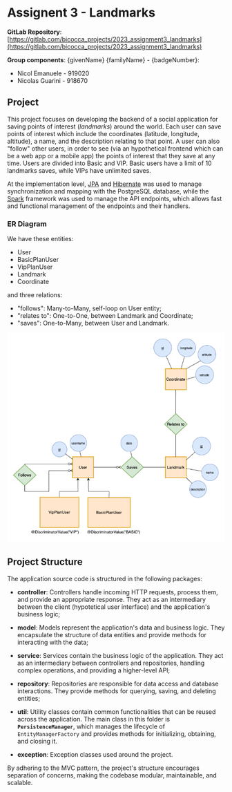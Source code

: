# Assignent 3 - Landmarks

**GitLab Repository**: [https://gitlab.com/bicocca_projects/2023_assignment3_landmarks](https://gitlab.com/bicocca_projects/2023_assignment3_landmarks)

**Group components**:  {givenName} {familyName} - {badgeNumber}:

- Nicol Emanuele - 919020
- Nicolas Guarini -  918670

## Project
This project focuses on developing the backend of a social application for saving points of interest (*landmarks*) around the world.
Each user can save points of interest which include the coordinates (latitude, longitude, altitude), a name, and the description relating to that point.
A user can also "follow" other users, in order to see (via an hypothetical frontend which can be a web app or a mobile app) the points of interest that they save at any time. 
Users are divided into Basic and VIP. Basic users have a limit of 10 landmarks saves, while VIPs have unlimited saves.

At the implementation level, [JPA](https://en.wikipedia.org/wiki/Jakarta_Persistence) and [Hibernate](https://hibernate.org/) was used to manage synchronization and mapping with the PostgreSQL database, while the [Spark](https://sparkjava.com/) framework was used to manage the API endpoints, which allows fast and functional management of the endpoints and their handlers.

### ER Diagram
We have these entities:
- User
- BasicPlanUser
- VipPlanUser
- Landmark
- Coordinate

and three relations:
- "follows": Many-to-Many, self-loop on User entity;
- "relates to": One-to-One, between Landmark and Coordinate;
- "saves": One-to-Many, between User and Landmark.

![ER Diagram](./images/er-diagram.jpg)

## Project Structure
The application source code is structured in the following packages:

- **controller**: Controllers handle incoming HTTP requests, process them, and provide an appropriate response. They act as an intermediary between the client (hypotetical user interface) and the application's business logic;

- **model**: Models represent the application's data and business logic. They encapsulate the structure of data entities and provide methods for interacting with the data;

- **service**: Services contain the business logic of the application. They act as an intermediary between controllers and repositories, handling complex operations, and providing a higher-level API;

- **repository**: Repositories are responsible for data access and database interactions. They provide methods for querying, saving, and deleting entities;

- **util**: Utility classes contain common functionalities that can be reused across the application. The main class in this folder is **`PersistenceManager`**, which manages the lifecycle of `EntityManagerFactory` and provides methods for initializing, obtaining, and closing it.

- **exception**: Exception classes used around the project.

By adhering to the MVC pattern, the project's structure encourages separation of concerns, making the codebase modular, maintainable, and scalable.
